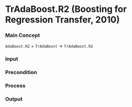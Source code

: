 TrAdaBoost.R2 (Boosting for Regression Transfer, 2010)
========================================================

### Main Concept
`AdaBoost.R2` + `TrAdaBoost` -> `TrAdaBoost.R2`

### Input

### Precondition

### Process

### Output
